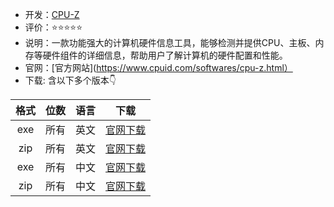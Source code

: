 - 开发：[CPU-Z](https://www.cpuid.com/softwares/cpu-z.html)
- 评价：⭐⭐⭐⭐⭐
- 说明：一款功能强大的计算机硬件信息工具，能够检测并提供CPU、主板、内存等硬件组件的详细信息，帮助用户了解计算机的硬件配置和性能。
- 官网：[官方网站](https://www.cpuid.com/softwares/cpu-z.html）
- 下载: 含以下多个版本👇

|格式|位数|语言|下载|
|:--------:|:--------:|:--------:|:--------:|
|exe|所有|英文|[官网下载](https://www.cpuid.com/downloads/cpu-z/cpu-z_2.09-en.exe)|
|zip|所有|英文|[官网下载](https://www.cpuid.com/downloads/cpu-z/cpu-z_2.09-en.zip)|
|exe|所有|中文|[官网下载](https://www.cpuid.com/downloads/cpu-z/cpu-z_2.09-cn.exe)|
|zip|所有|中文|[官网下载](https://www.cpuid.com/downloads/cpu-z/cpu-z_2.09-cn.zip)|